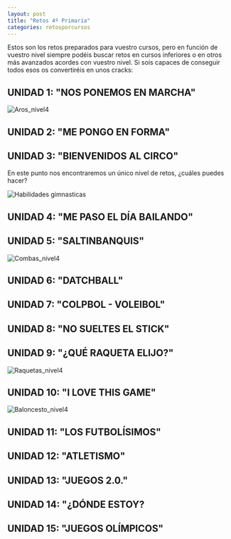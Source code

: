 ```yaml
---
layout: post
title: "Retos 4º Primaria"
categories: retosporcursos
---
```


Estos son los retos preparados para vuestro cursos, pero en función de vuestro nivel siempre podéis buscar retos en cursos inferiores o en otros más avanzados acordes con vuestro nivel. Si sois capaces de conseguir todos esos os convertiréis en unos cracks:

## UNIDAD 1: "NOS PONEMOS EN MARCHA"

![Aros_nivel4](../images_text/aros_nivel_4_compressed.jpg)

## UNIDAD 2: "ME PONGO EN FORMA"

## UNIDAD 3: "BIENVENIDOS AL CIRCO"

En este punto nos encontraremos un único nivel de retos, ¿cuáles puedes hacer?

![Habilidades gimnasticas](../images_text/Habilidades_gimnasticas_nivel_unico.jpg)

## UNIDAD 4: "ME PASO EL DÍA BAILANDO"

## UNIDAD 5: "SALTINBANQUIS"

![Combas_nivel4](../images_text/comba_nivel_4_compressed.jpg)

## UNIDAD 6: "DATCHBALL"

## UNIDAD 7: "COLPBOL - VOLEIBOL"

## UNIDAD 8: "NO SUELTES EL STICK"

## UNIDAD 9: "¿QUÉ RAQUETA ELIJO?"

![Raquetas_nivel4](../images_text/raquetas_nivel_4_compressed.jpg)

## UNIDAD 10: "I LOVE THIS GAME"

![Baloncesto_nivel4](../images_text/basket_nivel_04_compressed.jpg)

## UNIDAD 11: "LOS FUTBOLÍSIMOS"

## UNIDAD 12: "ATLETISMO"

## UNIDAD 13: "JUEGOS 2.0."

## UNIDAD 14: "¿DÓNDE ESTOY?

## UNIDAD 15: "JUEGOS OLÍMPICOS"



